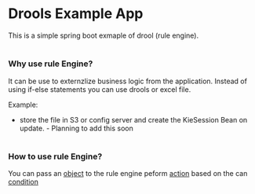 # Drools Example App
This is a simple spring boot exmaple of drool (rule engine). 

#

### Why use rule Engine?
It can be use to externzlize business logic from the application. Instead of using if-else statements you can use drools or excel file. 

Example: 
- store the file in S3 or config server and create the KieSession Bean on update. - Planning to add this soon

#

### How to use rule Engine?
You can pass an [object](https://github.com/dhruv26patel/drools-example-app/blob/master/drools-exmaple/src/main/java/com/example/droolsexmaple/model/Pet.java#L3) to the rule engine peform [action](https://github.com/dhruv26patel/drools-example-app/blob/master/drools-exmaple/src/main/resources/pets.drl#L10) based on the can [condition](https://github.com/dhruv26patel/drools-example-app/blob/master/drools-exmaple/src/main/resources/pets.drl#L8)

